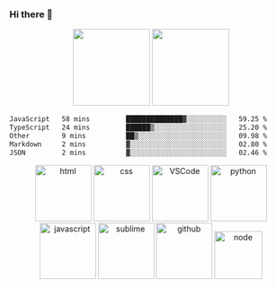 ### Hi there 👋

<!-- <p align="center"> 
  Visitor count<br>
  <img src="https://profile-counter.glitch.me/zhaoqianguo/count.svg" />
</p> -->

<!--
**zhaoqianguo/zhaoqianguo** is a ✨ _special_ ✨ repository because its `README.md` (this file) appears on your GitHub profile.

Here are some ideas to get you started:

- 🔭 I’m currently working on ...
- 🌱 I’m currently learning ...
- 👯 I’m looking to collaborate on ...
- 🤔 I’m looking for help with ...
- 💬 Ask me about ...
- 📫 How to reach me: ...
- 😄 Pronouns: ...
- ⚡ Fun fact: ...
-->

<div align="center" display="flex" justify-content='space-around'>
<img height="137px" src="https://github-readme-stats.vercel.app/api?username=zhaoqianguo&hide_title=true&hide_border=true&show_icons=trueline_height=21&text_color=000&icon_color=000&bg_color=0,ea6161,ffc64d,fffc4d,52fa5a&theme=graywhite" /> 

<img height="137px"  src="https://github-readme-stats.vercel.app/api/top-langs/?username=zhaoqianguo&layout=compact" />
</div>

<!--START_SECTION:waka-->

```txt
JavaScript   58 mins         ██████████████▓░░░░░░░░░░   59.25 %
TypeScript   24 mins         ██████▒░░░░░░░░░░░░░░░░░░   25.20 %
Other        9 mins          ██▒░░░░░░░░░░░░░░░░░░░░░░   09.98 %
Markdown     2 mins          ▓░░░░░░░░░░░░░░░░░░░░░░░░   02.80 %
JSON         2 mins          ▓░░░░░░░░░░░░░░░░░░░░░░░░   02.46 %
```

<!--END_SECTION:waka-->


<!-- Gif -->
<div align="center">
  <img alt-"html5" src="https://media.giphy.com/media/XAxylRMCdpbEWUAvr8/giphy.gif" width="100" title="html">
  <img alt="css" src="https://media.giphy.com/media/fsEaZldNC8A1PJ3mwp/giphy.gif" width="100" title="css">
  <img alt="VSCode" src="https://i.giphy.com/media/IdyAQJVN2kVPNUrojM/200.webp" width="100" title="vscode">
  <img alt="python" src="https://i.giphy.com/media/LMt9638dO8dftAjtco/200.webp" width="100" title="python">
  <img alt="javascript" src="https://media3.giphy.com/media/ln7z2eWriiQAllfVcn/200w.webp" width="100" title="javascript">
  <img alt="sublime" src="https://media.giphy.com/media/jnDKffgCfGYOp6cMTK/giphy.gif" width="100" title="sublime">
  <img alt="github" src="https://i.giphy.com/media/KzJkzjggfGN5Py6nkT/200.webp" width="100" title="github">
  <img alt="node" src="https://media.giphy.com/media/kdFc8fubgS31b8DsVu/giphy.gif" width="85" title="node">
</div>


